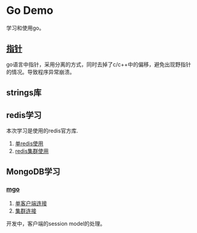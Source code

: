 # Go Demo
学习和使用go。

## [指针](https://github.com/liuchamp/godemo/tree/feature/point)
go语言中指针，采用分离的方式，同时去掉了c/c++中的偏移，避免出现野指针的情况。导致程序异常崩溃。
## strings库

## redis学习
本次学习是使用的redis官方库. 
1. [单redis使用](https://github.com/liuchamp/godemo/tree/feature/redis/single)
2. [redis集群使用](https://github.com/liuchamp/godemo/tree/feature/redis/cluster)

## MongoDB学习
### [mgo](https://gopkg.in/mgo.v2)
1. [单客户端连接]()
2. [集群连接]()

开发中，客户端的session model的处理。
